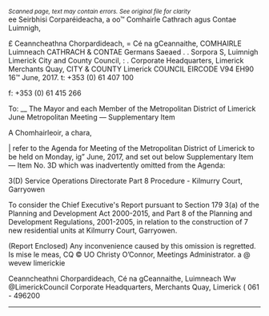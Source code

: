 *<small>Scanned page, text may contain errors. See original file for clarity</small>*  
ee Seirbhisi Corparéideacha,
a oo™ Comhairle Cathrach agus Contae Luimnigh,

£ Ceanncheathna Chorpardideach,
= Cé na gCeannaithe,
COMHAIRLE Luimneach
CATHRACH & CONTAE Germans Saeaed
. . Sorpora S,
Luimnigh Limerick City and County Council,
: . Corporate Headquarters,
Limerick Merchants Quay,
CITY & COUNTY Limerick
COUNCIL
EIRCODE V94 EH90
16™ June, 2017. t: +353 (0) 61 407 100

f: +353 (0) 61 415 266

To: __ The Mayor and each Member of the Metropolitan District of Limerick
June Metropolitan Meeting — Supplementary Item

A Chomhairleoir, a chara,

| refer to the Agenda for Meeting of the Metropolitan District of Limerick to be held on
Monday, ig” June, 2017, and set out below Supplementary Item — Item No. 3D which was
inadvertently omitted from the Agenda:

3(D) Service Operations Directorate
Part 8 Procedure - Kilmurry Court, Garryowen

To consider the Chief Executive's Report pursuant to Section 179 3(a) of the Planning
and Development Act 2000-2015, and Part 8 of the Planning and Development
Regulations, 2001-2005, in relation to the construction of 7 new residential units at
Kilmurry Court, Garryowen.

(Report Enclosed)
Any inconvenience caused by this omission is regretted.
Is mise le meas,
CQ © UO
Christy O’Connor,
Meetings Administrator.
a
@ wevew limerickie

Ceanncheathni Chorpardideach, Cé na gCeannaithe, Luimneach Ww @LimerickCouncil
Corporate Headquarters, Merchants Quay, Limerick ( 061 - 496200

---
